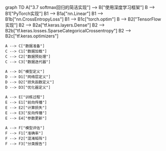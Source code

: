 graph TD
    A["3.7 softmax回归的简洁实现"] --> B["使用深度学习框架"]
    B --> B1["PyTorch实现"]
    B1 --> B1a["nn.Linear"]
    B1 --> B1b["nn.CrossEntropyLoss"]
    B1 --> B1c["torch.optim"]
    B --> B2["TensorFlow实现"]
    B2 --> B2a["tf.keras.layers.Dense"]
    B2 --> B2b["tf.keras.losses.SparseCategoricalCrossentropy"]
    B2 --> B2c["tf.keras.optimizers"]
    
    A --> C["数据准备"]
    C --> C1["数据加载"]
    C --> C2["数据预处理"]
    C --> C3["数据迭代器"]
    
    A --> D["模型定义"]
    D --> D1["网络层定义"]
    D --> D2["损失函数定义"]
    D --> D3["优化器定义"]
    
    A --> E["训练过程"]
    E --> E1["前向传播"]
    E --> E2["计算损失"]
    E --> E3["反向传播"]
    E --> E4["参数更新"]
    
    A --> F["模型评估"]
    F --> F1["准确率"]
    F --> F2["混淆矩阵"]
    F --> F3["分类报告"] 